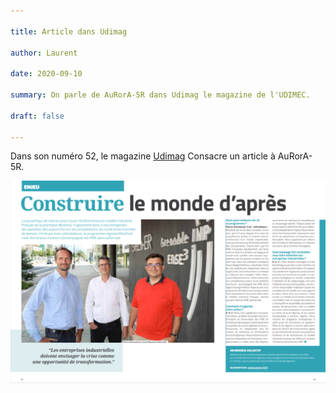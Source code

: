 ```yaml
---

title: Article dans Udimag

author: Laurent

date: 2020-09-10

summary: On parle de AuRorA-5R dans Udimag le magazine de l'UDIMEC.

draft: false

---
```


Dans son numéro 52, le magazine [Udimag](https://www.google.com/url?q=https://www.udimec.fr/sites/default/files/udimag_52_planche_bd.pdf&sa=D&ust=1611238912192000&usg=AOvVaw1UT_dFbU45T7WO2fNCMw-G) Consacre un article à AuRorA-5R.

![](images/image1.png)


